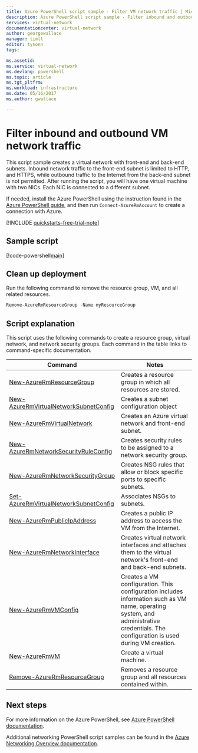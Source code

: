 ```yaml
---
title: Azure PowerShell script sample - Filter VM network traffic | Microsoft Docs
description: Azure PowerShell script sample - Filter inbound and outbound VM network traffic.
services: virtual-network
documentationcenter: virtual-network
author: georgewallace
manager: timlt
editor: tysonn
tags:

ms.assetid:
ms.service: virtual-network
ms.devlang: powershell
ms.topic: article
ms.tgt_pltfrm:
ms.workload: infrastructure
ms.date: 05/16/2017
ms.author: gwallace

---
```


# Filter inbound and outbound VM network traffic

This script sample creates a virtual network with front-end and back-end subnets. Inbound network traffic to the front-end subnet is limited to HTTP, and HTTPS, while outbound traffic to the Internet from the back-end subnet is not permitted. After running the script, you will have one virtual machine with two NICs. Each NIC is connected to a different subnet.

If needed, install the Azure PowerShell using the instruction found in the [Azure PowerShell guide](https://docs.microsoft.com/powershell/azureps-cmdlets-docs/), and then run `Connect-AzureRmAccount` to create a connection with Azure.

[!INCLUDE [quickstarts-free-trial-note](../../../includes/quickstarts-free-trial-note.md)]

## Sample script


[!code-powershell[main](../../../powershell_scripts/virtual-network/filter-network-traffic/filter-network-traffic.ps1  "Filter VM network traffic")]

## Clean up deployment 

Run the following command to remove the resource group, VM, and all related resources.

```powershell
Remove-AzureRmResourceGroup -Name myResourceGroup
```

## Script explanation

This script uses the following commands to create a resource group, virtual network,  and network security groups. Each command in the table links to command-specific documentation.

| Command | Notes |
|---|---|
| [New-AzureRmResourceGroup](/powershell/module/azurerm.resources/new-azurermresourcegroup) | Creates a resource group in which all resources are stored. |
| [New-AzureRmVirtualNetworkSubnetConfig](/powershell/module/azurerm.network/new-azurermvirtualnetworksubnetconfig) | Creates a subnet configuration object |
| [New-AzureRmVirtualNetwork](/powershell/module/azurerm.network/new-azurermvirtualnetwork) | Creates an Azure virtual network and front-end subnet. |
| [New-AzureRmNetworkSecurityRuleConfig](/powershell/module/azurerm.network/new-azurermnetworksecurityruleconfig) | Creates security rules to be assigned to a network security group. |
| [New-AzureRmNetworkSecurityGroup](/powershell/module/azurerm.network/new-azurermnetworksecuritygroup) |Creates NSG rules that allow or block specific ports to specific subnets. |
| [Set-AzureRmVirtualNetworkSubnetConfig](/powershell/module/azurerm.network/set-azurermvirtualnetworksubnetconfig) | Associates NSGs to subnets. |
| [New-AzureRmPublicIpAddress](/powershell/module/azurerm.network/new-azurermpublicipaddress) | Creates a public IP address to access the VM from the Internet. |
| [New-AzureRmNetworkInterface](/powershell/module/azurerm.network/new-azurermnetworkinterface) | Creates virtual network interfaces and attaches them to the virtual network's front-end and back-end subnets. |
| [New-AzureRmVMConfig](/powershell/module/azurerm.compute/new-azurermvmconfig) | Creates a VM configuration. This configuration includes information such as VM name, operating system, and administrative credentials. The configuration is used during VM creation. |
| [New-AzureRmVM](/powershell/module/azurerm.compute/new-azurermvm) | Create a virtual machine. |
|[Remove-AzureRmResourceGroup](/powershell/module/azurerm.resources/remove-azurermresourcegroup) | Removes a resource group and all resources contained within. |

## Next steps

For more information on the Azure PowerShell, see [Azure PowerShell documentation](https://docs.microsoft.com/powershell/azure/overview).

Additional networking PowerShell script samples can be found in the [Azure Networking Overview documentation](../powershell-samples.md?toc=%2fazure%2fnetworking%2ftoc.json).